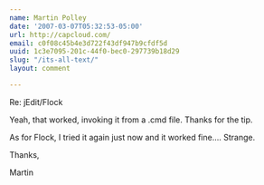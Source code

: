 ```yaml
---
name: Martin Polley
date: '2007-03-07T05:32:53-05:00'
url: http://capcloud.com/
email: c0f08c45b4e3d722f43df947b9cfdf5d
uuid: 1c3e7095-201c-44f0-bec0-297739b18d29
slug: "/its-all-text/"
layout: comment

---
```


Re: jEdit/Flock

Yeah, that worked, invoking it from a .cmd file. Thanks for the tip.

As for Flock, I tried it again just now and it worked fine.... Strange.

Thanks,

Martin
